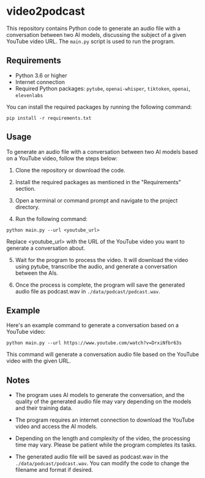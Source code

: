 # video2podcast

This repository contains Python code to generate an audio file with a conversation between two AI models, discussing the subject of a given YouTube video URL. The `main.py` script is used to run the program.

## Requirements

- Python 3.6 or higher
- Internet connection
- Required Python packages: `pytube`, `openai-whisper`, `tiktoken`, `openai`, `elevenlabs`

You can install the required packages by running the following command:

```shell
pip install -r requirements.txt
```

## Usage

To generate an audio file with a conversation between two AI models based on a YouTube video, follow the steps below:

1. Clone the repository or download the code.

2. Install the required packages as mentioned in the "Requirements" section.

3. Open a terminal or command prompt and navigate to the project directory.

4. Run the following command:

```shell
python main.py --url <youtube_url>
```

Replace <youtube_url> with the URL of the YouTube video you want to generate a conversation about.

5. Wait for the program to process the video. It will download the video using pytube, transcribe the audio, and generate a conversation between the AIs.

6. Once the process is complete, the program will save the generated audio file as podcast.wav in `./data/podcast/podcast.wav`.

## Example

Here's an example command to generate a conversation based on a YouTube video:

```shell
python main.py --url https://www.youtube.com/watch?v=DrxiNfbr63s
```

This command will generate a conversation audio file based on the YouTube video with the given URL.

## Notes

- The program uses AI models to generate the conversation, and the quality of the generated audio file may vary depending on the models and their training data.

- The program requires an internet connection to download the YouTube video and access the AI models.

- Depending on the length and complexity of the video, the processing time may vary. Please be patient while the program completes its tasks.

- The generated audio file will be saved as podcast.wav in the `./data/podcast/podcast.wav`. You can modify the code to change the filename and format if desired.
